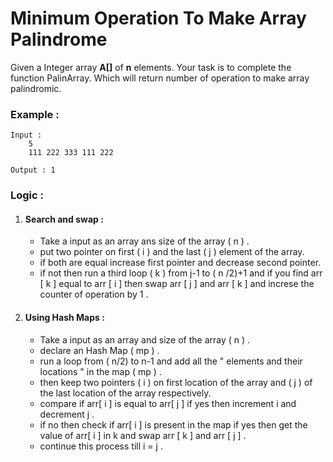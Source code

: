 # Minimum Operation To Make Array Palindrome

Given a Integer array **A[]** of **n** elements. Your task is to complete the function PalinArray. Which will return number of operation to make array palindromic.

### Example :
```
Input : 
	5
	111 222 333 111 222

Output : 1
```

### Logic :

1. #### Search and swap  :
    - Take a input as an array ans size of the array ( n ) .
    - put two pointer on first ( i ) and the last ( j ) element of the array.
    - if both are equal increase first pointer and decrease second pointer.
    - if not then run a third loop ( k ) from j-1 to ( n /2)+1 and if you find arr [ k ] equal to arr [ i ] then swap arr [ j ] and arr [ k ] and increse the counter of operation by 1 .

1. #### Using Hash Maps : 
    - Take a input as an array and size of the array ( n ) .
    - declare an Hash Map ( mp ) .
    - run a loop from ( n/2) to n-1 and add all the " elements and their locations " in the map ( mp ) .
    - then keep two pointers ( i ) on first location of the array and ( j ) of the last location of the array respectively.
    - compare if arr[ i ] is equal to arr[ j ] if yes then increment i and decrement j .
    - if no then check if arr[ i ] is present in the map if yes then get the value of arr[ i ] in k and swap arr [ k ] and arr [ j ] .
    - continue this process till i = j .